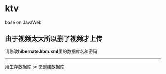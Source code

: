 # ktv
base on JavaWeb 

由于视频太大所以删了视频才上传
----

请修改**hibernate.hbm.xml**里的数据库名和密码

-----
用生存数据库.sql来创建数据库
